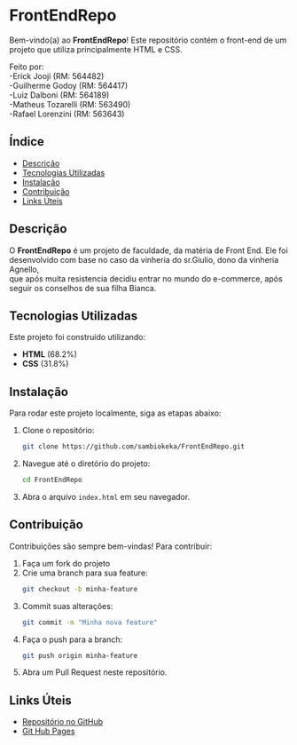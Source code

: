# FrontEndRepo

Bem-vindo(a) ao **FrontEndRepo**! Este repositório contém o front-end de um projeto que utiliza principalmente HTML e CSS. 

Feito por:<br>
-Erick Jooji (RM: 564482)<br>
-Guilherme Godoy (RM: 564417)<br>
-Luiz Dalboni (RM: 564189)<br>
-Matheus Tozarelli (RM: 563490)<br>
-Rafael Lorenzini (RM: 563643)

## Índice

- [Descrição](#descrição)
- [Tecnologias Utilizadas](#tecnologias-utilizadas)
- [Instalação](#instalação)
- [Contribuição](#contribuição)
- [Links Úteis](#links-úteis)

## Descrição

O **FrontEndRepo** é um projeto de faculdade, da matéria de Front End. Ele foi desenvolvido com base no caso da vinheria do sr.Giulio, dono da vinheria Agnello,<br>
que após muita resistencia decidiu entrar no  mundo do e-commerce, após seguir os conselhos de sua filha Bianca.

## Tecnologias Utilizadas

Este projeto foi construído utilizando:

- **HTML** (68.2%)
- **CSS** (31.8%)

## Instalação

Para rodar este projeto localmente, siga as etapas abaixo:

1. Clone o repositório:
   ```bash
   git clone https://github.com/sambiokeka/FrontEndRepo.git
   ```

2. Navegue até o diretório do projeto:
   ```bash
   cd FrontEndRepo
   ```

3. Abra o arquivo `index.html` em seu navegador.

## Contribuição

Contribuições são sempre bem-vindas! Para contribuir:

1. Faça um fork do projeto
2. Crie uma branch para sua feature:
   ```bash
   git checkout -b minha-feature
   ```
3. Commit suas alterações:
   ```bash
   git commit -m "Minha nova feature"
   ```
4. Faça o push para a branch:
   ```bash
   git push origin minha-feature
   ```
5. Abra um Pull Request neste repositório.

## Links Úteis

- [Repositório no GitHub](https://github.com/sambiokeka/FrontEndRepo)
- [Git Hub Pages](https://sambiokeka.github.io/FrontEndRepo/)

